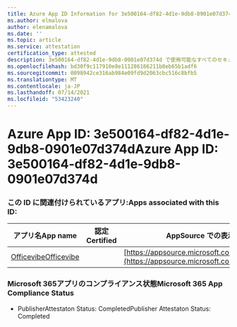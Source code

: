 ```yaml
---
title: Azure App ID Information for 3e500164-df82-4d1e-9db8-0901e07d374d
ms.author: elmalova
author: elenamalova
ms.date: ''
ms.topic: article
ms.service: attestation
certification_type: attested
description: 3e500164-df82-4d1e-9db8-0901e07d374d で使用可能なすべてのセキュリティおよびコンプライアンス情報。
ms.openlocfilehash: bd30f9c117910e8e111286186211b8eb65b1adf6
ms.sourcegitcommit: 0098942ce316ab984e09fd9d2063cbc516c8bfb5
ms.translationtype: MT
ms.contentlocale: ja-JP
ms.lasthandoff: 07/14/2021
ms.locfileid: "53423240"
---
```

# <a name="azure-app-id-3e500164-df82-4d1e-9db8-0901e07d374d"></a><span data-ttu-id="d45b6-103">Azure App ID: 3e500164-df82-4d1e-9db8-0901e07d374d</span><span class="sxs-lookup"><span data-stu-id="d45b6-103">Azure App ID: 3e500164-df82-4d1e-9db8-0901e07d374d</span></span>


### <a name="apps-associated-with-this-id"></a><span data-ttu-id="d45b6-104">この ID に関連付けられているアプリ:</span><span class="sxs-lookup"><span data-stu-id="d45b6-104">Apps associated with this ID:</span></span>
| <span data-ttu-id="d45b6-105">**アプリ名**</span><span class="sxs-lookup"><span data-stu-id="d45b6-105">**App name**</span></span> | <span data-ttu-id="d45b6-106">**認定**</span><span class="sxs-lookup"><span data-stu-id="d45b6-106">**Certified**</span></span> | <span data-ttu-id="d45b6-107">**AppSource での表示**</span><span class="sxs-lookup"><span data-stu-id="d45b6-107">**View in AppSource**</span></span> |
|-|-|-|
| [<span data-ttu-id="d45b6-108">Officevibe</span><span class="sxs-lookup"><span data-stu-id="d45b6-108">Officevibe</span></span>](https://docs.microsoft.com/en-us/microsoft-365-app-certification/forward/WA200002508) |  | [https://appsource.microsoft.com/product/office/WA200002508](https://appsource.microsoft.com/product/office/WA200002508) |

### <a name="microsoft-365-app-compliance-status"></a><span data-ttu-id="d45b6-109">Microsoft 365アプリのコンプライアンス状態</span><span class="sxs-lookup"><span data-stu-id="d45b6-109">Microsoft 365 App Compliance Status</span></span>
- <span data-ttu-id="d45b6-110">PublisherAttestaton Status: Completed</span><span class="sxs-lookup"><span data-stu-id="d45b6-110">Publisher Attestaton Status: Completed</span></span>
